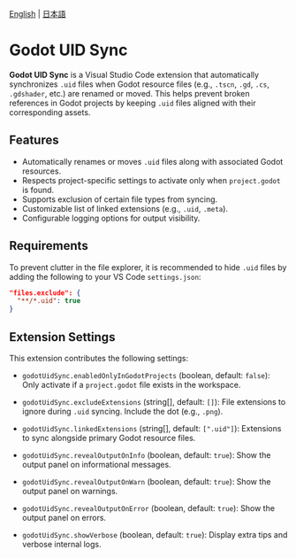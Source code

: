 [English](https://github.com/masatoko/godot-uid-sync/blob/main/README.md) | [日本語](https://github.com/masatoko/godot-uid-sync/blob/main/README-ja.md)

# Godot UID Sync

**Godot UID Sync** is a Visual Studio Code extension that automatically synchronizes `.uid` files when Godot resource files (e.g., `.tscn`, `.gd`, `.cs`, `.gdshader`, etc.) are renamed or moved. This helps prevent broken references in Godot projects by keeping `.uid` files aligned with their corresponding assets.

## Features

* Automatically renames or moves `.uid` files along with associated Godot resources.
* Respects project-specific settings to activate only when `project.godot` is found.
* Supports exclusion of certain file types from syncing.
* Customizable list of linked extensions (e.g., `.uid`, `.meta`).
* Configurable logging options for output visibility.

## Requirements

To prevent clutter in the file explorer, it is recommended to hide `.uid` files by adding the following to your VS Code `settings.json`:

```json
"files.exclude": {
  "**/*.uid": true
}
```

## Extension Settings

This extension contributes the following settings:

* `godotUidSync.enabledOnlyInGodotProjects` (boolean, default: `false`):
  Only activate if a `project.godot` file exists in the workspace.

* `godotUidSync.excludeExtensions` (string\[], default: `[]`):
  File extensions to ignore during `.uid` syncing. Include the dot (e.g., `.png`).

* `godotUidSync.linkedExtensions` (string\[], default: `[".uid"]`):
  Extensions to sync alongside primary Godot resource files.

* `godotUidSync.revealOutputOnInfo` (boolean, default: `true`):
  Show the output panel on informational messages.

* `godotUidSync.revealOutputOnWarn` (boolean, default: `true`):
  Show the output panel on warnings.

* `godotUidSync.revealOutputOnError` (boolean, default: `true`):
  Show the output panel on errors.

* `godotUidSync.showVerbose` (boolean, default: `true`):
  Display extra tips and verbose internal logs.
